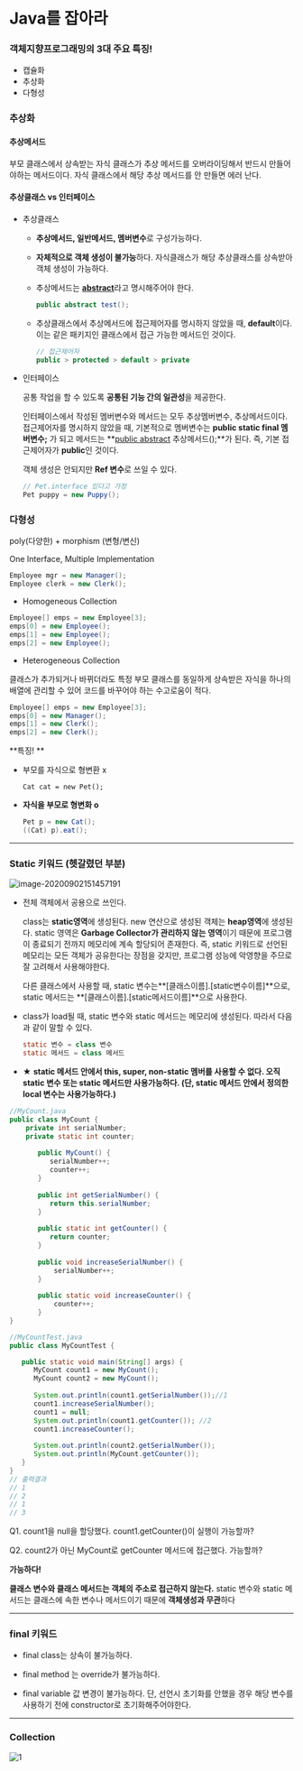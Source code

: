 # Java를 잡아라

### 객체지향프로그래밍의 3대 주요 특징!

* 캡슐화
* 추상화
* 다형성

### 추상화

#### 추상메서드

부모 클래스에서 상속받는 자식 클래스가 추상 메서드를 오버라이딩해서 반드시 만들어야하는 메서드이다. 자식 클래스에서 해당 추상 메서드를 안 만들면  에러 난다.

#### 추상클래스 vs 인터페이스

* 추상클래스

  * **추상메서드, 일반메서드, 멤버변수**로 구성가능하다. 
  * **자체적으로 객체 생성이 불가능**하다. 자식클래스가 해당 추상클래스를 상속받아 객체 생성이 가능하다.

  * 추상메서드는 <u>**abstract**</u>라고 명시해주어야 한다.

    ```java
    public abstract test();
    ```

  * 추상클래스에서 추상메서드에 접근제어자를 명시하지 않았을 때, **default**이다. 이는 같은 패키지인 클래스에서 접근 가능한 메서드인 것이다.

    ```java
    // 접근제어자
    public > protected > default > private
    ```

* 인터페이스

  공통 작업을 할 수 있도록 **공통된 기능 간의 일관성**을 제공한다.

  인터페이스에서 작성된 멤버변수와 메서드는 모두 추상멤버변수, 추상메서드이다. 접근제어자를 명시하지 않았을 때, 기본적으로 멤버변수는 **public static final 멤버변수;** 가 되고 메서드는 **<u>public abstract</u> 추상메서드();**가 된다. 즉, 기본 접근제어자가 **public**인 것이다.

  객체 생성은 안되지만 **Ref 변수**로 쓰일 수 있다.

  ```java
  // Pet.interface 있다고 가정
  Pet puppy = new Puppy();
  ```

### 다형성

poly(다양한) + morphism (변형/변신)

One Interface, Multiple Implementation

```java
Employee mgr = new Manager();
Employee clerk = new Clerk();
```

* Homogeneous Collection

```java
Employee[] emps = new Employee[3];
emps[0] = new Employee();
emps[1] = new Employee();
emps[2] = new Employee();
```

* Heterogeneous Collection

클래스가 추가되거나 바뀌더라도 특정 부모 클래스를 동일하게 상속받은 자식을 하나의 배열에 관리할 수 있어 코드를 바꾸어야 하는 수고로움이 적다.

```java
Employee[] emps = new Employee[3];
emps[0] = new Manager();
emps[1] = new Clerk();
emps[2] = new Clerk();
```

**특징! **

* 부모를 자식으로 형변환 x  

  ```
  Cat cat = new Pet();
  ```

* **자식을 부모로 형변화 o**

  ```java
  Pet p = new Cat();
  ((Cat) p).eat();
  ```

  

---

### Static 키워드 (헷갈렸던 부분)

![image-20200902151457191](../images/java-static/1.png)

* 전체 객체에서 공용으로 쓰인다.

  class는 **static영역**에 생성된다. new 연산으로 생성된 객체는 **heap영역**에 생성된다. static 영역은 **Garbage Collector가 관리하지 않는 영역**이기 때문에 프로그램이 종료되기 전까지 메모리에 계속 할당되어 존재한다. 즉, static 키워드로 선언된 메모리는 모든 객체가 공유한다는 장점을 갖지만, 프로그램 성능에 악영향을 주므로 잘 고려해서 사용해야한다. 

  다른 클래스에서 사용할 때, static 변수는**[클래스이름].[static변수이름]**으로, static 메서드는 **[클래스이름].[static메서드이름]**으로 사용한다.

* class가 load될 때, static 변수와 static 메서드는 메모리에 생성된다. 따라서 다음과 같이 말할 수 있다.

  ```java
  static 변수 = class 변수
  static 메서드 = class 메서드
  ```

* ★ **static 메서드 안에서 this, super, non-static 멤버를 사용할 수 없다. 오직 static 변수 또는 static 메서드만 사용가능하다. (단, static 메서드 안에서 정의한 local 변수는 사용가능하다.)**

```java
//MyCount.java
public class MyCount {
	private int serialNumber;
	private static int counter;
	   
	   public MyCount() {
		  serialNumber++;
	      counter++;
	   }
	   
	   public int getSerialNumber() {
	      return this.serialNumber;
	   }
	   
	   public static int getCounter() {
	      return counter;
	   }
	   
	   public void increaseSerialNumber() {
		   serialNumber++;
	   }
	   
	   public static void increaseCounter() {
		   counter++;
	   }
}
```

```java
//MyCountTest.java
public class MyCountTest {

   public static void main(String[] args) {
      MyCount count1 = new MyCount();
      MyCount count2 = new MyCount();
      
      System.out.println(count1.getSerialNumber());//1
      count1.increaseSerialNumber();
      count1 = null;
      System.out.println(count1.getCounter()); //2
      count1.increaseCounter();
      
      System.out.println(count2.getSerialNumber());
      System.out.println(MyCount.getCounter());
   }
}
// 출력결과
// 1
// 2
// 1
// 3
```

Q1. count1을 null을 할당했다. count1.getCounter()이 실행이 가능할까?

Q2. count2가 아닌 MyCount로 getCounter 메서드에 접근했다. 가능할까?

**가능하다!**

**클래스 변수와 클래스 메서드는 객체의 주소로 접근하지 않는다.** static 변수와 static 메서드는 클래스에 속한 변수나 메서드이기 때문에 **객체생성과 무관**하다

---

### final 키워드

* final class는 상속이 불가능하다.

* final method 는 override가 불가능하다.

* final variable 값 변경이 불가능하다. 단, 선언시 초기화를 안했을 경우 해당 변수를 사용하기 전에 constructor로 초기화해주어야한다.

  

---

### Collection

![1](../images/java-collection/1.png)
